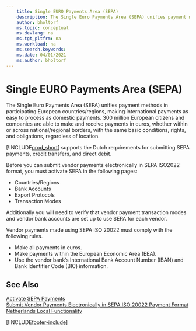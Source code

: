 ```yaml
---
    title: Single EURO Payments Area (SEPA)
    description: The Single Euro Payments Area (SEPA) unifies payment methods in participating European countries/regions, making international payments as easy to process as domestic payments.
    author: bholtorf
    ms.topic: conceptual
    ms.devlang: na
    ms.tgt_pltfrm: na
    ms.workload: na
    ms.search.keywords:
    ms.date: 04/01/2021
    ms.author: bholtorf
---
```

# Single EURO Payments Area (SEPA)
The Single Euro Payments Area (SEPA) unifies payment methods in participating European countries/regions, making international payments as easy to process as domestic payments. 300 million European citizens and companies are able to make and receive payments in euros, whether within or across national/regional borders, with the same basic conditions, rights, and obligations, regardless of location.  

[!INCLUDE[prod_short](../../includes/prod_short.md)] supports the Dutch requirements for submitting SEPA payments, credit transfers, and direct debit.  

Before you can submit vendor payments electronically in SEPA ISO2022 format, you must activate SEPA in the following pages:  

- Countries/Regions  
- Bank Accounts  
- Export Protocols  
- Transaction Modes  

Additionally you will need to verify that vendor payment transaction modes and vendor bank accounts are set up to use SEPA for each vendor.  

Vendor payments made using SEPA ISO 20022 must comply with the following rules.  

- Make all payments in euros.  
- Make payments within the European Economic Area (EEA).  
- Use the vendor bank’s International Bank Account Number (IBAN) and Bank Identifier Code (BIC) information.  

## See Also  
 [Activate SEPA Payments](how-to-activate-sepa-payments.md)   
 [Submit Vendor Payments Electronically in SEPA ISO 20022 Payment Format](how-to-submit-vendor-payments-electronically-in-sepa-iso-20022-payment-format.md)   
 [Netherlands Local Functionality](netherlands-local-functionality.md)


[!INCLUDE[footer-include](../../includes/footer-banner.md)]